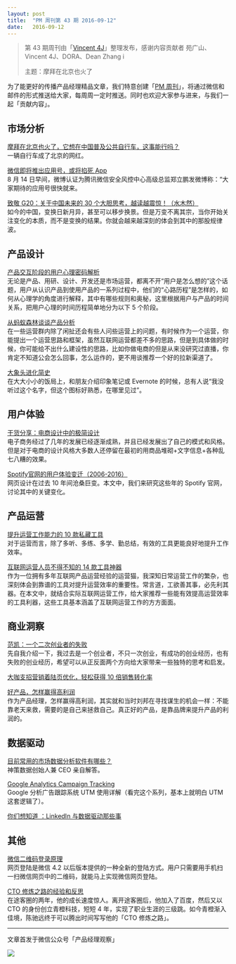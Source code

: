 ```yaml
---
layout: post
title:  "PM 周刊第 43 期 2016-09-12"
date:   2016-09-12
---
```


> 第 43 期周刊由「[Vincent 4J](http://pmweekly.com/contributors#vincent4j)」整理发布，感谢内容贡献者 苑广山、Vincent 4J、DORA、Dean Zhang   i
> 
> 主题：摩拜在北京也火了

为了能更好的传播产品经理精品文章，我们特意创建「[PM 周刊](http://pmweekly.com/)」，将通过微信和邮件的形式推送给大家，每周周一定时推送。同时也欢迎大家参与进来，与我们一起「贡献内容」。 

## 市场分析

[摩拜在北京也火了，它想在中国普及公共自行车，这事能行吗？](http://mp.weixin.qq.com/s?__biz=MzA3MzU0OTQzMw==&mid=2650198518&idx=1&sn=9030b9c2d08955c024d9e20f82713964&scene=1&srcid=0908FG4wAtSvju6APnaUzx86#rd)   
一辆自行车成了北京的网红。  

[微信即将推出应用号，或将掐死 App](http://mp.weixin.qq.com/s?__biz=MjM5NTIzNTMzNg==&mid=2651541255&idx=1&sn=fb06420a35efcf3580a7b84c3d21e076&scene=1&srcid=0906BQJKNUbeJk15hRGr5rMv#rd)   
8 月 14 日早间，微博认证为腾讯微信安全风控中心高级总监郑立鹏发微博称：“大家期待的应用号很快就来。  

[致敬 G20：关于中国未来的 30 个大胆思考，越读越震惊！（水木然）](http://mp.weixin.qq.com/s?__biz=MzA5NzY4NTQyMw==&mid=2651267310&idx=1&sn=eafb221c7896a80a773fcfb1036b7fab&scene=1&srcid=0907GcjHZgYsw3pXAIBb1KMH#rd)   
如今的中国，变换日新月异，甚至可以移步换景。但是万变不离其宗，当你开始关注变化的本质，而不是变换的结果。你就会越来越深刻的体会到其中的那股规律波。  

## 产品设计

[产品交互阶段的用户心理密码解析](http://mp.weixin.qq.com/s?__biz=MzIzOTE0NjczMw==&mid=2654863946&idx=1&sn=9e39b3224da728679cf1eda29c51e8f2&chksm=f2e421c8c593a8de2a832dda24c5510de349d502ccf2f2f3953ccd9dd4609a03113386fd5281&scene=1&srcid=0912o6MWBLje22iwwsKl3dNn#rd)   
无论是产品、用研、设计、开发还是市场运营，都离不开“用户是怎么想的”这个话题，用户从认识产品到使用产品的一系列过程中，他们的“心路历程”是怎样的，如何从心理学的角度进行解释，其中有哪些规则和奥秘，这里根据用户与产品的时间关系，把用户心理的时间历程简单地分为以下 5 个阶段。   

[从蚂蚁森林谈谈产品分析](http://mp.weixin.qq.com/s?__biz=MjM5MDgzNDkzMw==&mid=2652214286&idx=1&sn=4cf007d3ed33bc5b4d8d474f7627d6d4&scene=1&srcid=0910GLY0B6tV8MzhqmZTgfyI#rd)   
在一些运营群内除了闲扯还会有些人问些运营上的问题，有时候作为一个运营，你能提出一个运营思路和框架，虽然互联网运营都差不多的思路，但是到具体做的时候，你可能给不出什么建设性的思路，比如你做电商的但是从来没研究过直播，你肯定不知道公会怎么回事，怎么运作的，更不用谈推荐一个好的拉新渠道了。   
 
[大象头进化简史](http://mp.weixin.qq.com/s?__biz=MjM5OTA3MjUwMA==&mid=200763348&idx=1&sn=e6e33ddbac3cfca90bd2823e264234e8&scene=1&srcid=0909s0VN1wBbSvyII7dOX2vM#rd)   
在大大小小的饭局上，和朋友介绍印象笔记或 Evernote 的时候，总有人说“我没听过这个名字，但这个图标好熟悉，在哪里见过”。  

## 用户体验

[干货分享：电商设计中的极简设计](http://mp.weixin.qq.com/s?__biz=MzIxMzM0OTYzMg==&mid=2247484553&idx=1&sn=cebdcc77dacf5786412e331393b02806&scene=1&srcid=0911GKMO4eHvW0gUgVK2V82f#rd)   
电子商务经过了几年的发展已经逐渐成熟，并且已经发展出了自己的模式和风格。但是对于电商的设计风格大多数人还停留在最初的用商品堆砌+文字信息+各种乱七八糟的效果。   

[Spotify官网的用户体验变迁（2006-2016）](http://mp.weixin.qq.com/s?__biz=MzA3MTY0ODY1OQ==&mid=2649776440&idx=2&sn=cbb230e54322f8adc2183e70d94164d3&scene=1&srcid=0906IcU39TgWhiqOFQMp7yPs#rd)   
网页设计在过去 10 年间沧桑巨变。本文中，我们来研究这些年的 Spotify 官网，讨论其中的关键变化。   


## 产品运营

[提升运营工作能力的 10 款私藏工具](http://mp.weixin.qq.com/s?__biz=MzAwMDA3ODc2NQ==&mid=2650447492&idx=1&sn=31a24794d16e5ee7d3edac4915115df5&chksm=82e05846b597d1506fee87235e8a8f17d663b2fb722db447dbeae2b25c6d9450af0859243fca&scene=1&srcid=0907lSLQAD8pRbMBwDd0gqKE#rd)  
对于运营而言，除了多听、多练、多学、勤总结，有效的工具更能良好地提升工作效率。 


[互联网运营人员不得不知的 14 款工具神器](http://mp.weixin.qq.com/s?__biz=MzI5MjM3OTA0MA==&mid=2247483787&idx=1&sn=4c4e35e28f64ec7ec1a2fff83ff4dd66&scene=1&srcid=09087c7YsOCQp42pr8LWrM2r#rd)    
作为一位拥有多年互联网产品运营经验的运营猫，我深知日常运营工作的繁杂，也深刻体会到靠谱的工具对提升运营效率的重要性。常言道，工欲善其事，必先利其器。在本文中，就结合实际互联网运营工作，给大家推荐一些能有效提高运营效率的工具利器，这些工具基本涵盖了互联网运营工作的方方面面。   


## 商业洞察

[范凯：一个二次创业者的失败](http://mp.weixin.qq.com/s?__biz=MzA4NzA2NjcyMg==&mid=2653213356&idx=1&sn=18f22872638daba9a14e8669ddd5a326&chksm=8bef63a1bc98eab7083e58552b2be0f9fb7c9a51df602216ca73de2b1f342369a628b56ceb4d&scene=1&srcid=0909PVFZPCxJpquCO6yT4ztC#rd)   
先自我介绍一下，我过去是一个创业者，不只一次创业，有成功的创业经历，也有失败的创业经历，希望可以从正反面两个方向给大家带来一些独特的思考和启发。  

[大咖支招营销着陆页优化，轻松获得 10 倍销售转化率](http://mp.weixin.qq.com/s?__biz=MjM5ODc3MjM2MQ==&mid=400297379&idx=3&sn=41cf40ecb707e989d2f2208e432ebf1e&scene=1&srcid=09074m2wF4m4JzHxBWAxbSlt#wechat_redirect)   

[好产品，怎样赢得高利润](http://mp.weixin.qq.com/s?__biz=MzAxMzc5NDAyMw==&mid=2650510138&idx=1&sn=bde0090090e989fdeb9d4e0a17fcdec6&scene=1&srcid=0907jGBpAYPScKFmg524AkdJ#rd)   
作为产品经理，怎样赢得高利润，其实就和当时刘邦在寻找谋生的机会一样：不能靠老天来救，需要的是自己来拯救自己。真正好的产品，是靠品牌来提升产品的利润的。  



## 数据驱动

[目前常用的市场数据分析软件有哪些？](https://www.zhihu.com/question/20390354/answer/120667817)   
神策数据创始人兼 CEO 亲自解答。  

[Google Analytics Campaign Tracking](http://cutroni.com/blog/2006/11/10/google-analytics-campaign-tracking-pt-0-an-overview/)   
Google 分析广告跟踪系统 UTM 使用详解（看完这个系列，基本上就明白 UTM 这套逻辑了）。    

[你们想知道 ：LinkedIn 与数据驱动那些事](http://mp.weixin.qq.com/s?__biz=MjM5MjAxMDM4MA==&mid=2651886038&idx=1&sn=69ed02243a7a5ba46883fe87888ec4fe&chksm=bd48e8358a3f6123c37b8ccda42dbf506c0f8b8fd6493e8c666aab572218d435e05ba0d31bd4&scene=1&srcid=0910jAzTOvKfJ6WO3VQQNgmE#rd)

## 其他
 
[微信二维码登录原理](https://zhuanlan.zhihu.com/p/22325152)   
网页登陆是微信 4.2 以后版本提供的一种全新的登陆方式。用户只需要用手机扫一扫微信网页中的二维码，就能马上实现微信网页登陆。  

[CTO 修炼之路的经验和反思](http://mp.weixin.qq.com/s?__biz=MzA4NTU2MTg3MQ==&mid=2655158550&idx=1&sn=b44aa7a329d2adb95a9efc930f009025&scene=1&srcid=0912OZJ2j1pEfAOYroO0h1W8#rd)  
在途客圈的两年，他的成长速度惊人。离开途客圈后，他加入了百度，然后又以 CTO 的身份创立青橙科技，短短 4 年，实现了职业生涯的三级跳。如今青橙渐入佳境，陈驰远终于可以腾出时间写写他的「CTO 修炼之路」。  


---
文章首发于微信公众号「产品经理观察」   
  
![](http://com-4jplus-temp.qiniudn.com/pmweekly-weixin.jpg)   